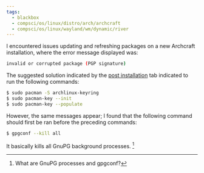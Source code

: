 ```yaml
---
tags:
  - blackbox
  - compsci/os/linux/distro/arch/archcraft
  - compsci/os/linux/wayland/wm/dynamic/river
---
```

I encountered issues updating and refreshing packages on a new Archcraft installation, where the error message displayed was:
```bash
invalid or corrupted package (PGP signature)
```

The suggested solution indicated by the [post installation](https://wiki.archcraft.io/docs/install-archcraft/post-install) tab indicated to run the following commands: 
```bash
$ sudo pacman -S archlinux-keyring
$ sudo pacman-key --init
$ sudo pacman-key --populate
```

However, the same messages appear; I found that the following command should first be ran before the preceding commands:
```bash
$ gpgconf --kill all
```
It basically kills all GnuPG background processes. [^1]

[^1]: What are GnuPG processes and gpgconf?